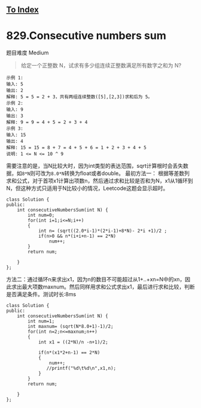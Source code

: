 [To Index](/index.md)
---
# 829.Consecutive numbers sum

题目难度 Medium

> 给定一个正整数 N，试求有多少组连续正整数满足所有数字之和为 N?

```
示例 1:
输入: 5
输出: 2
解释: 5 = 5 = 2 + 3，共有两组连续整数([5],[2,3])求和后为 5。
示例 2:
输入: 9
输出: 3
解释: 9 = 9 = 4 + 5 = 2 + 3 + 4
示例 3:
输入: 15
输出: 4
解释: 15 = 15 = 8 + 7 = 4 + 5 + 6 = 1 + 2 + 3 + 4 + 5
说明: 1 <= N <= 10 ^ 9
```

需要注意的是，当N比较大时，因为int类型的表达范围，sqrt计算根时会丢失数据，如`8*N`则可改为`8.0*N`转换为float或者double。
最初方法一： 根据等差数列求和公式，对于首项x1计算出项数n，然后通过求和比较是否和为N，x1从1循环到N，但这种方式只适用于N比较小的情况，Leetcode这题会显示超时。
```
class Solution {
public:
    int consecutiveNumbersSum(int N) {
        int num=0;
        for(int i=1;i<=N;i++)
        {
            int n= (sqrt((2.0*i-1)*(2*i-1)+8*N)- 2*i +1)/2 ;
            if(n>0 && n*(i+i+n-1) == 2*N)
                num++;
        }
        return num;

    }
};
```

方法二：通过循环n来求出x1，因为n的数目不可能超过从1+..+xn=N中的xn，因此求出最大项数maxnum。然后同样用求和公式求出x1，最后进行求和比较，判断是否满足条件。测试时长:8ms  

```
class Solution {
public:
    int consecutiveNumbersSum(int N) {
        int num=1;
        int maxnum= (sqrt(N*8.0+1)-1)/2;
        for(int n=2;n<=maxnum;n++)
        {
            int x1 = ((2*N)/n -n+1)/2;
            
            if(n*(x1*2+n-1) == 2*N)
            {
                num++;
               //printf("%d\t%d\n",x1,n);
            }
        }
        return num;
        
    }
};
```
